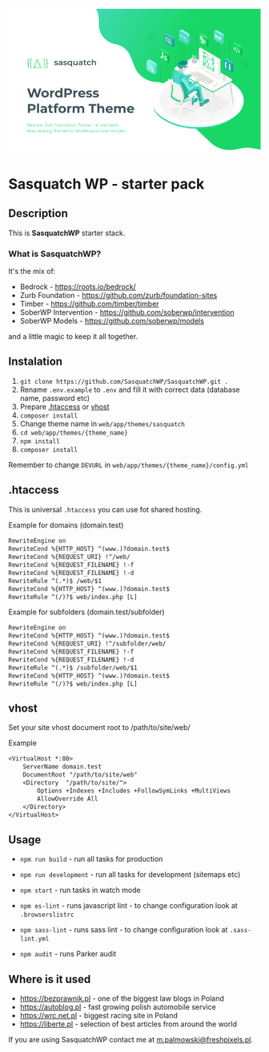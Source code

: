 <p align="center">
  <img src="sasquatch%20logo.png">
</p>

# Sasquatch WP - starter pack
## Description
This is **SasquatchWP** starter stack. 

### What is SasquatchWP?
It's the mix of:
- Bedrock - https://roots.io/bedrock/
- Zurb Foundation - https://github.com/zurb/foundation-sites
- Timber - https://github.com/timber/timber
- SoberWP Intervention - https://github.com/soberwp/intervention
- SoberWP Models - https://github.com/soberwp/models


and a little magic to keep it all together.

## Instalation
1. `git clone https://github.com/SasquatchWP/SasquatchWP.git .`
2. Rename `.env.example` to `.env` and fill it with correct data (database name, password etc)
3. Prepare [.htaccess](#htaccess) or [vhost](#vhost) 
4. `composer install`
5. Change theme name in `web/app/themes/sasquatch`
6. `cd web/app/themes/{theme_name}`
7. `npm install`
8. `composer install`

Remember to change `DEVURL` in `web/app/themes/{theme_name}/config.yml`

## .htaccess
This is universal `.htaccess` you can use fot shared hosting.

Example for domains (domain.test)
```
RewriteEngine on
RewriteCond %{HTTP_HOST} ^(www.)?domain.test$
RewriteCond %{REQUEST_URI} !^/web/
RewriteCond %{REQUEST_FILENAME} !-f
RewriteCond %{REQUEST_FILENAME} !-d
RewriteRule ^(.*)$ /web/$1
RewriteCond %{HTTP_HOST} ^(www.)?domain.test$
RewriteRule ^(/)?$ web/index.php [L]
```

Example for subfolders (domain.test/subfolder)
```
RewriteEngine on
RewriteCond %{HTTP_HOST} ^(www.)?domain.test$
RewriteCond %{REQUEST_URI} !^/subfolder/web/
RewriteCond %{REQUEST_FILENAME} !-f
RewriteCond %{REQUEST_FILENAME} !-d
RewriteRule ^(.*)$ /subfolder/web/$1
RewriteCond %{HTTP_HOST} ^(www.)?domain.test$
RewriteRule ^(/)?$ web/index.php [L]
```

## vhost
Set your site vhost document root to /path/to/site/web/

Example
```
<VirtualHost *:80>
	ServerName domain.test
	DocumentRoot "/path/to/site/web"
	<Directory  "/path/to/site/">
		Options +Indexes +Includes +FollowSymLinks +MultiViews
		AllowOverride All
	</Directory>
</VirtualHost>
```

## Usage
* `npm run build` - run all tasks for production
* `npm run development` - run all tasks for development (sitemaps etc)
* `npm start` - run tasks in watch mode

* `npm es-lint` - runs javascript lint - to change configuration look at `.browserslistrc`
* `npm sass-lint` - runs sass lint - to change configuration look at `.sass-lint.yml`
* `npm audit` - runs Parker audit

## Where is it used
- https://bezprawnik.pl - one of the biggest law blogs in Poland
- https://autoblog.pl - fast growing polish automobile service
- https://wrc.net.pl - biggest racing site in Poland
- https://liberte.pl - selection of best articles from around the world

If you are using SasquatchWP contact me at m.palmowski@freshpixels.pl.
